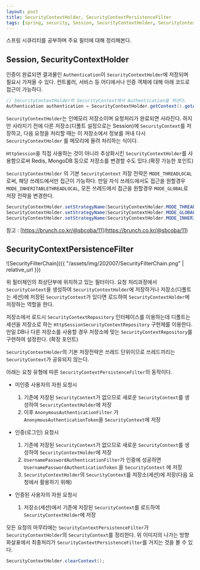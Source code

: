 ```yaml
---
layout: post
title: SecurityContextHolder, SecurityContextPersistenceFilter
tags: [spring, security, Session, SecurityContextHolder, SecurityContextPersistenceFilter]
---
```


스프링 시큐리티를 공부하며 주요 필터에 대해 정리해본다.

## Session, SecurityContextHolder

인증이 완료되면 결과물인 `Authentication`이 `SecurityContextHolder`에 저장되며 필요시 가져올 수 있다. 컨트롤러, 서비스 등 어디에서나 인증 객체에 대해 아래 코드로 접근이 가능하다.

```java
// SecurityContextHolder의 SecurityContext에서 Authentication을 꺼낸다.
Authentication authentication = SecurityContextHolder.getContext().getAuthentication();
```

`SecurityContextHolder`는 인메모리 저장소이며 요청처리가 완료되면 사라진다. 
하지만 사라지기 전에 다른 저장소(디폴트 설정으로는 Session)에 `SecurityContext`를 저장하고, 다음 요청을 처리할 때는 이 저장소에서 정보를 꺼내 다시 `SecurityContextHolder` 를 메모리에 올려 처리하는 식이다.

`HttpSession`을 직접 사용하는 것이 아니라 추상화시킨 `SecurityContextHolder`를 사용함으로써 Redis, MongoDB 등으로 저장소를 변경할 수도 있다.(확장 가능한 포인트)

`SecurityContextHolder` 의 기본 `SecurityContext` 저장 전략은 `MODE_THREADLOCAL`로써, 해당 쓰레드에서만 접근이 가능하다. 만일 자식 쓰레드에서도 접근을 원할경우 `MODE_INHERITABLETHREADLOCAL`, 모든 쓰레드에서 접근을 원할경우 `MODE_GLOBAL`로 저장 전략을 변경한다.

```java
SecurityContextHolder.setStrategyName(SecurityContextHolder.MODE_THREADLOCAL); // 기본설정
SecurityContextHolder.setStrategyName(SecurityContextHolder.MODE_GLOBAL);
SecurityContextHolder.setStrategyName(SecurityContextHolder.MODE_INHERITABLETHREADLOCAL);
```

참고 : [https://brunch.co.kr/@sbcoba/11](https://brunch.co.kr/@sbcoba/11)

## SecurityContextPersistenceFilter

![SecurityFilterChain]({{ "/assets/img/202007/SecurityFilterChain.png" | relative_url }})

위 필터체인의 최상단부에 위치하고 있는 필터이다. 요청 처리과정에서 `SecurityContext`을 생성하여 `SecurityContextHolder`에 저장하거나 저장소(디폴트는 세션)에 저장된 `SecurityContext`가 있다면 로드하여 `SecurityContextHolder`에 저장하는 역할을 한다.

저장소에서 로드시 `SecurityContextRepository` 인터페이스를 이용하는데 디폴트는 세션을 저장소로 하는 `HttpSessionSecurityContextRepository` 구현체를 이용한다. 만일 DB나 다른 저장소를 사용할 경우 저장소에 맞는 `SecurityContextRepository`를 구현하여 설정한다. (확장 포인트)

`SecurityContextHolder`의 기본 저장전략은 쓰레드 단위이므로 쓰레드끼리는 `SecurityContext`가 공유되지 않는다.

아래는 요청 유형에 따른 `SecurityContextPersistenceFilter`의 동작이다.

- 미인증 사용자의 자원 요청시
    1. 기존에 저장된 `SecurityContext`가 없으므로 새로운 `SecurityContext`를 생성하여 `SecurityContextHolder`에 저장
    2. 이후 `AnonymousAuthenticationFilter` 가 `AnonymousAuthenticationToken`을 `SecurityContext`에 저장
    
- 인증(로그인) 요청시
    1. 기존에 저장된 `SecurityContext`가 없으므로 새로운 `SecurityContext`를 생성하여 `SecurityContextHolder`에 저장
    2. `UsernamePasswordAuthenticationFilter`가 인증에 성공하면 `UsernamePasswordAuthenticationToken` 을 `SecurityContext` 에 저장
    3. `SecurityContextHolder`의 `SecurityContext`를 저장소(세션)에 저장(다음 요청에서 활용하기 위해)

- 인증된 사용자의 자원 요청시
    1. 저장소(세션)에서 기존에 저장된 `SecurityContext`를 로드하여 `SecurityContextHolder`에 저장

모든 요청의 마무리에는 `SecurityContextPersistenceFilter`가 `SecurityContextHolder`의 `SecurityContext`를 정리한다. 위 이미지의 나가는 방향 화살표에서 최종처리가 `SecurityContextPersistenceFilter`를 거치는 것을 볼 수 있다.

```java
SecurityContextHolder.clearContext();
```

